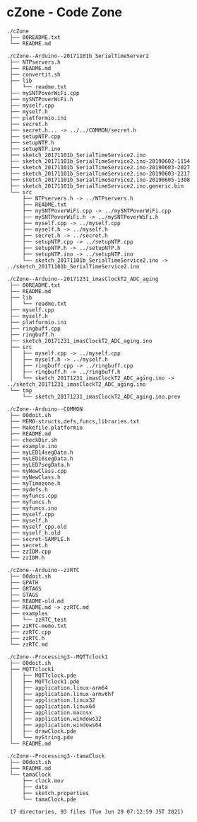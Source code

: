 # cZone -  Code Zone

    ./cZone
     ├── 00README.txt
     └── README.md

    ./cZone--Arduino--20171101b_SerialTimeServer2
     ├── NTPservers.h
     ├── README.md
     ├── convertit.sh
     ├── lib
     │   └── readme.txt
     ├── mySNTPoverWiFi.cpp
     ├── mySNTPoverWiFi.h
     ├── myself.cpp
     ├── myself.h
     ├── platformio.ini
     ├── secret.h
     ├── secret.h... -> ../../COMMON/secret.h
     ├── setupNTP.cpp
     ├── setupNTP.h
     ├── setupNTP.ino
     ├── sketch_20171101b_SerialTimeService2.ino
     ├── sketch_20171101b_SerialTimeService2.ino-20190602-1154
     ├── sketch_20171101b_SerialTimeService2.ino-20190603-2027
     ├── sketch_20171101b_SerialTimeService2.ino-20190603-2217
     ├── sketch_20171101b_SerialTimeService2.ino-20190605-1308
     ├── sketch_20171101b_SerialTimeService2.ino.generic.bin
     └── src
         ├── NTPservers.h -> ../NTPservers.h
         ├── README.txt
         ├── mySNTPoverWiFi.cpp -> ../mySNTPoverWiFi.cpp
         ├── mySNTPoverWiFi.h -> ../mySNTPoverWiFi.h
         ├── myself.cpp -> ../myself.cpp
         ├── myself.h -> ../myself.h
         ├── secret.h -> ../secret.h
         ├── setupNTP.cpp -> ../setupNTP.cpp
         ├── setupNTP.h -> ../setupNTP.h
         ├── setupNTP.ino -> ../setupNTP.ino
         └── sketch_20171101b_SerialTimeService2.ino -> ../sketch_20171101b_SerialTimeService2.ino

    ./cZone--Arduino--20171231_imasClockT2_ADC_aging
     ├── 00README.txt
     ├── README.md
     ├── lib
     │   └── readme.txt
     ├── myself.cpp
     ├── myself.h
     ├── platformio.ini
     ├── ringbuff.cpp
     ├── ringbuff.h
     ├── sketch_20171231_imasClockT2_ADC_aging.ino
     ├── src
     │   ├── myself.cpp -> ../myself.cpp
     │   ├── myself.h -> ../myself.h
     │   ├── ringbuff.cpp -> ../ringbuff.cpp
     │   ├── ringbuff.h -> ../ringbuff.h
     │   └── sketch_20171231_imasClockT2_ADC_aging.ino -> ../sketch_20171231_imasClockT2_ADC_aging.ino
     └── tmp
         └── sketch_20171231_imasClockT2_ADC_aging.ino.prev

    ./cZone--Arduino--COMMON
     ├── 00doit.sh
     ├── MEMO-structs,defs,funcs,libraries.txt
     ├── Makefile.platformio
     ├── README.md
     ├── checkDir.sh
     ├── example.ino
     ├── myLED14segData.h
     ├── myLED16segData.h
     ├── myLED7segData.h
     ├── myNewClass.cpp
     ├── myNewClass.h
     ├── myTimezone.h
     ├── mydefs.h
     ├── myfuncs.cpp
     ├── myfuncs.h
     ├── myfuncs.ino
     ├── myself.cpp
     ├── myself.h
     ├── myself_cpp.old
     ├── myself_h.old
     ├── secret-SAMPLE.h
     ├── secret.h
     ├── zzIDM.cpp
     └── zzIDM.h

    ./cZone--Arduino--zzRTC
     ├── 00doit.sh
     ├── GPATH
     ├── GRTAGS
     ├── GTAGS
     ├── README-old.md
     ├── README.md -> zzRTC.md
     ├── examples
     │   └── zzRTC_test
     ├── zzRTC-memo.txt
     ├── zzRTC.cpp
     ├── zzRTC.h
     └── zzRTC.md

    ./cZone--Processing3--MQTTclock1
     ├── 00doit.sh
     ├── MQTTclock1
     │   ├── MQTTclock.pde
     │   ├── MQTTclock1.pde
     │   ├── application.linux-arm64
     │   ├── application.linux-armv6hf
     │   ├── application.linux32
     │   ├── application.linux64
     │   ├── application.macosx
     │   ├── application.windows32
     │   ├── application.windows64
     │   ├── drawClock.pde
     │   └── myString.pde
     └── README.md

    ./cZone--Processing3--tamaClock
     ├── 00doit.sh
     ├── README.md
     └── tamaClock
         ├── clock.mov
         ├── data
         ├── sketch.properties
         └── tamaClock.pde
     
     17 directories, 93 files (Tue Jun 29 07:12:59 JST 2021)

<!---

## Overview

cZone中のフォルダ/ファイルについての一般的な情報提供する．

Providing general information for the files and folders in the "cZone".

## Description

See 00README.txt

## Requirement

none.

## Usage

none.

## Installation

none.

## References

none.

## Licence

undefined.

## Author

[hohno-46466](https://github.com/hohno-46466) (@hohno_at_kuimc)

# See Also

See also 00README.txt, if prepared.

Wed Aug 21 23:19:59 JST 2019
Wed Jun 23 22:58:56 JST 2021

-->

